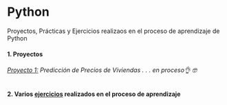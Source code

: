 # Python
 Proyectos, Prácticas y Ejercicios realizaos en el proceso de aprendizaje de Python 

#### 1. Proyectos


###### [Proyecto 1:](https://github.com/EvelynOr/Python/tree/main/1.%20Proyectos/1.%20House%20Price%20Prediction) Predicción de Precios de Viviendas . . . en proceso👌 🤓





#### 2. Varios [ejercicios](https://github.com/EvelynOr/Python/tree/main/2.%20Pr%C3%A1cticas) realizados en el proceso de aprendizaje 



